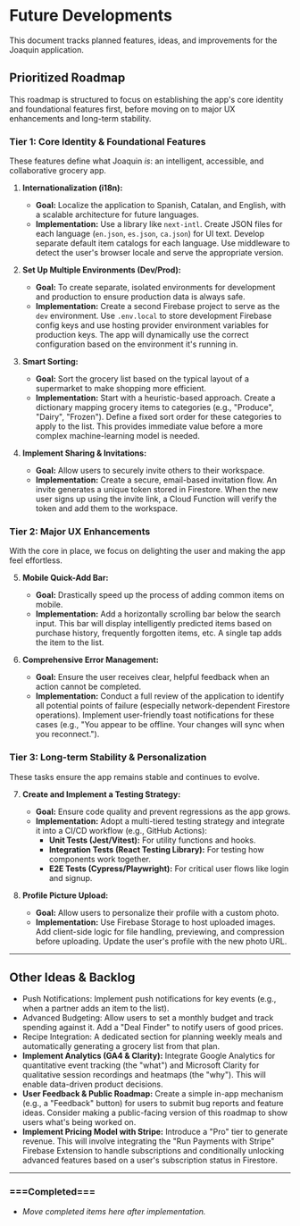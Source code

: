 # Future Developments

This document tracks planned features, ideas, and improvements for the Joaquin application.

## Prioritized Roadmap

This roadmap is structured to focus on establishing the app's core identity and foundational features first, before moving on to major UX enhancements and long-term stability.

### Tier 1: Core Identity & Foundational Features

These features define what Joaquin *is*: an intelligent, accessible, and collaborative grocery app.

1.  **Internationalization (i18n):**
    *   **Goal:** Localize the application to Spanish, Catalan, and English, with a scalable architecture for future languages.
    *   **Implementation:** Use a library like `next-intl`. Create JSON files for each language (`en.json`, `es.json`, `ca.json`) for UI text. Develop separate default item catalogs for each language. Use middleware to detect the user's browser locale and serve the appropriate version.

2.  **Set Up Multiple Environments (Dev/Prod):**
    *   **Goal:** To create separate, isolated environments for development and production to ensure production data is always safe.
    *   **Implementation:** Create a second Firebase project to serve as the `dev` environment. Use `.env.local` to store development Firebase config keys and use hosting provider environment variables for production keys. The app will dynamically use the correct configuration based on the environment it's running in.

3.  **Smart Sorting:**
    *   **Goal:** Sort the grocery list based on the typical layout of a supermarket to make shopping more efficient.
    *   **Implementation:** Start with a heuristic-based approach. Create a dictionary mapping grocery items to categories (e.g., "Produce", "Dairy", "Frozen"). Define a fixed sort order for these categories to apply to the list. This provides immediate value before a more complex machine-learning model is needed.

4.  **Implement Sharing & Invitations:**
    *   **Goal:** Allow users to securely invite others to their workspace.
    *   **Implementation:** Create a secure, email-based invitation flow. An invite generates a unique token stored in Firestore. When the new user signs up using the invite link, a Cloud Function will verify the token and add them to the workspace.

### Tier 2: Major UX Enhancements

With the core in place, we focus on delighting the user and making the app feel effortless.

5.  **Mobile Quick-Add Bar:**
    *   **Goal:** Drastically speed up the process of adding common items on mobile.
    *   **Implementation:** Add a horizontally scrolling bar below the search input. This bar will display intelligently predicted items based on purchase history, frequently forgotten items, etc. A single tap adds the item to the list.

6.  **Comprehensive Error Management:**
    *   **Goal:** Ensure the user receives clear, helpful feedback when an action cannot be completed.
    *   **Implementation:** Conduct a full review of the application to identify all potential points of failure (especially network-dependent Firestore operations). Implement user-friendly toast notifications for these cases (e.g., "You appear to be offline. Your changes will sync when you reconnect.").

### Tier 3: Long-term Stability & Personalization

These tasks ensure the app remains stable and continues to evolve.

7.  **Create and Implement a Testing Strategy:**
    *   **Goal:** Ensure code quality and prevent regressions as the app grows.
    *   **Implementation:** Adopt a multi-tiered testing strategy and integrate it into a CI/CD workflow (e.g., GitHub Actions):
        *   **Unit Tests (Jest/Vitest):** For utility functions and hooks.
        *   **Integration Tests (React Testing Library):** For testing how components work together.
        *   **E2E Tests (Cypress/Playwright):** For critical user flows like login and signup.

8.  **Profile Picture Upload:**
    *   **Goal:** Allow users to personalize their profile with a custom photo.
    *   **Implementation:** Use Firebase Storage to host uploaded images. Add client-side logic for file handling, previewing, and compression before uploading. Update the user's profile with the new photo URL.

---

## Other Ideas & Backlog

- Push Notifications: Implement push notifications for key events (e.g., when a partner adds an item to the list).
- Advanced Budgeting: Allow users to set a monthly budget and track spending against it. Add a "Deal Finder" to notify users of good prices.
- Recipe Integration: A dedicated section for planning weekly meals and automatically generating a grocery list from that plan.
- **Implement Analytics (GA4 & Clarity):** Integrate Google Analytics for quantitative event tracking (the "what") and Microsoft Clarity for qualitative session recordings and heatmaps (the "why"). This will enable data-driven product decisions.
- **User Feedback & Public Roadmap:** Create a simple in-app mechanism (e.g., a "Feedback" button) for users to submit bug reports and feature ideas. Consider making a public-facing version of this roadmap to show users what's being worked on.
- **Implement Pricing Model with Stripe:** Introduce a "Pro" tier to generate revenue. This will involve integrating the "Run Payments with Stripe" Firebase Extension to handle subscriptions and conditionally unlocking advanced features based on a user's subscription status in Firestore.

---

### ===Completed===

- *Move completed items here after implementation.*
